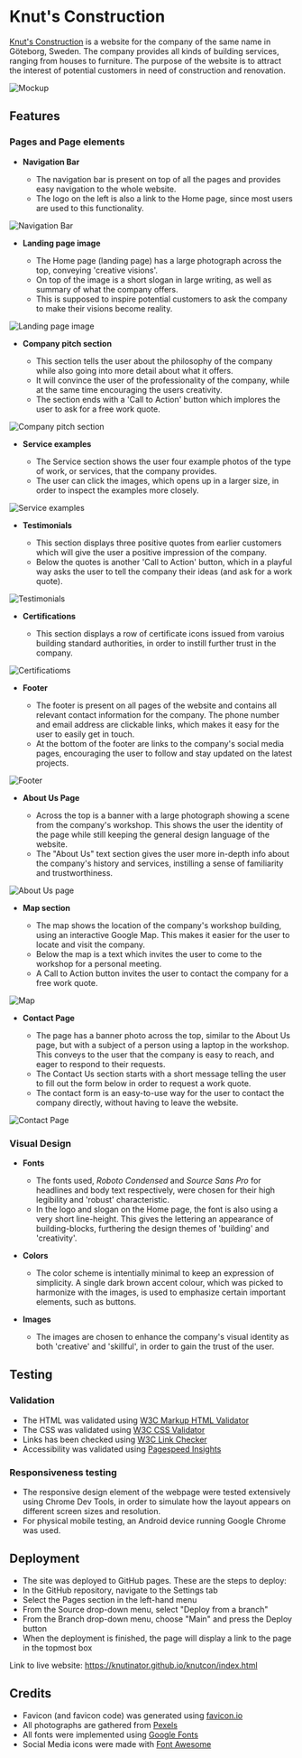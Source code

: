 # Knut's Construction

<a href="https://knutinator.github.io/knutcon/">Knut's Construction</a> is a website for the company of the same name in Göteborg, Sweden. The company provides all kinds of building services, ranging from houses to furniture. The purpose of the website is to attract the interest of potential customers in need of construction and renovation.

![Mockup](/assets/images/readme/knutcon-mockup.png)

## Features

### Pages and Page elements

- __Navigation Bar__

    - The navigation bar is present on top of all the pages and provides easy navigation to the whole website.
    - The logo on the left is also a link to the Home page, since most users are used to this functionality.

![Navigation Bar](/assets/images/readme/knutcon-navbar.png)

- __Landing page image__

    - The Home page (landing page) has a large photograph across the top, conveying 'creative visions'. 
    - On top of the image is a short slogan in large writing, as well as summary of what the company offers.
    - This is supposed to inspire potential customers to ask the company to make their visions become reality.

![Landing page image](/assets/images/readme/knutcon-hero.png)

- __Company pitch section__

    - This section tells the user about the philosophy of the company while also going into more detail about what it offers. 
    - It will convince the user of the professionality of the company, while at the same time encouraging the users creativity.
    - The section ends with a 'Call to Action' button which implores the user to ask for a free work quote.

![Company pitch section](/assets/images/readme/knutcon-pitch.png)

- __Service examples__

    - The Service section shows the user four example photos of the type of work, or services, that the company provides.
    - The user can click the images, which opens up in a larger size, in order to inspect the examples more closely.

![Service examples](/assets/images/readme/knutcon-service.png)

- __Testimonials__

    - This section displays three positive quotes from earlier customers which will give the user a positive impression of the company.
    - Below the quotes is another 'Call to Action' button, which in a playful way asks the user to tell the company their ideas (and ask for a work quote).

![Testimonials](/assets/images/readme/knutcon-quotes.png)

- __Certifications__

   - This section displays a row of certificate icons issued from varoius building standard authorities, in order to instill further trust in the company.

![Certificatioms](/assets/images/readme/knutcon-cert.png)

- __Footer__

   - The footer is present on all pages of the website and contains all relevant contact information for the company. The phone number and email address are clickable links, which makes it easy for the user to easily get in touch.
   - At the bottom of the footer are links to the company's social media pages, encouraging the user to follow and stay updated on the latest projects.

![Footer](/assets/images/readme/knutcon-footer.png)

- __About Us Page__

    - Across the top is a banner with a large photograph showing a scene from the company's workshop. This shows the user the identity of the page while still keeping the general design language of the website.
    - The "About Us" text section gives the user more in-depth info about the company's history and services, instilling a sense of familiarity and trustworthiness.

![About Us page](/assets/images/readme/knutcon-about.png)

- __Map section__

    - The map shows the location of the company's workshop building, using an interactive Google Map. This makes it easier for the user to locate and visit the company.
    - Below the map is a text which invites the user to come to the workshop for a personal meeting. 
    - A Call to Action button invites the user to contact the company for a free work quote. 

![Map](/assets/images/readme/knutcon-map.png)

- __Contact Page__

    - The page has a banner photo across the top, similar to the About Us page, but with a subject of a person using a laptop in the workshop. This conveys to the user that the company is easy to reach, and eager to respond to their requests.
    - The Contact Us section starts with a short message telling the user to fill out the form below in order to request a work quote.
    - The contact form is an easy-to-use way for the user to contact the company directly, without having to leave the website. 

![Contact Page](/assets/images/readme/knutcon-contact.png)
   

### Visual Design

- __Fonts__

    - The fonts used, <em>Roboto Condensed</em> and <em>Source Sans Pro</em> for headlines and body text respectively, were chosen for their high legibility and 'robust' characteristic. 
    - In the logo and slogan on the Home page, the font is also using a very short line-height. This gives the lettering an appearance of building-blocks, furthering the design themes of 'building' and 'creativity'.

- __Colors__

    - The color scheme is intentially minimal to keep an expression of simplicity. A single dark brown accent colour, which was picked to harmonize with the images, is used to emphasize certain important elements, such as buttons. 

- __Images__

    - The images are chosen to enhance the company's visual identity as both 'creative' and 'skillful', in order to gain the trust of the user.

## Testing

### Validation

- The HTML was validated using <a href="https://validator.w3.org/">W3C Markup HTML Validator</a>
- The CSS was validated using <a href="https://jigsaw.w3.org/css-validator/">W3C CSS Validator</a>
- Links has been checked using <a href="https://validator.w3.org/checklink">W3C Link Checker</a>
- Accessibility was validated using <a href="https://pagespeed.web.dev/">Pagespeed Insights</a>

### Responsiveness testing
- The responsive design element of the webpage were tested extensively using Chrome Dev Tools, in order to simulate how the layout appears on different screen sizes and resolution.
- For physical mobile testing, an Android device running Google Chrome was used.


## Deployment

- The site was deployed to GitHub pages. These are the steps to deploy:
- In the GitHub repository, navigate to the Settings tab
- Select the Pages section in the left-hand menu
- From the Source drop-down menu, select "Deploy from a branch" 
- From the Branch drop-down menu, choose "Main" and press the Deploy button
- When the deployment is finished, the page will display a link to the page in the topmost box

Link to live website: https://knutinator.github.io/knutcon/index.html


## Credits

- Favicon (and favicon code) was generated using <a href="https://favicon.io/favicon-generator/">favicon.io</a>
- All photographs are gathered from <a href="https://www.pexels.com/">Pexels</a>
- All fonts were implemented using <a href="https://fonts.google.com/">Google Fonts</a>
- Social Media icons were made with <a href="https://fontawesome.com/">Font Awesome</a>




